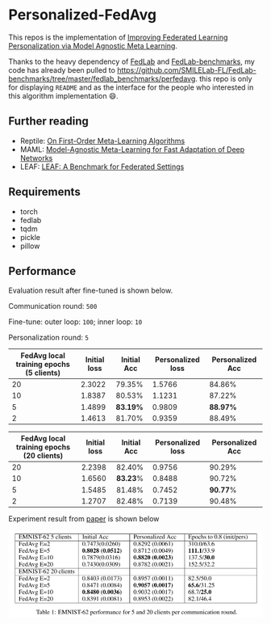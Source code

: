 # Personalized-FedAvg

This repos is the implementation of [Improving Federated Learning Personalization via Model Agnostic Meta Learning](https://arxiv.org/abs/1909.12488). 

Thanks to the heavy dependency of [FedLab](https://github.com/SMILELab-FL/FedLab) and [FedLab-benchmarks](https://github.com/SMILELab-FL/FedLab-benchmarks), my code has already been pulled to https://github.com/SMILELab-FL/FedLab-benchmarks/tree/master/fedlab_benchmarks/perfedavg. this repo is only for displaying `README` and as the interface for the people who interested in this algorithm implementation 😄.



## Further reading

- Reptile: [On First-Order Meta-Learning Algorithms](https://arxiv.org/abs/1803.02999)
- MAML: [Model-Agnostic Meta-Learning for Fast Adaptation of Deep Networks](https://arxiv.org/abs/1703.03400)
- LEAF: [LEAF: A Benchmark for Federated Settings](https://arxiv.org/pdf/1812.01097.pdf)

## Requirements

- torch
- fedlab
- tqdm
- pickle
- pillow

## Performance

Evaluation result after fine-tuned is shown below. 

Communication round: `500`

Fine-tune: outer loop: `100`; inner loop: `10`

Personalization round: `5`

| FedAvg local training epochs (5 clients) | Initial loss | Initial Acc | Personalized loss | Personalized Acc |
| ---------------------------------------- | ------------ | ----------- | ----------------- | ---------------- |
| 20                                       | 2.3022       | 79.35%      | 1.5766            | 84.86%           |
| 10                                       | 1.8387       | 80.53%      | 1.1231            | 87.22%           |
| 5                                        | 1.4899       | **83.19%**  | 0.9809            | **88.97%**       |
| 2                                        | 1.4613       | 81.70%      | 0.9359            | 88.49%           |

| FedAvg local training epochs (20 clients) | Initial loss | Initial Acc | Personalized loss | Personalized Acc |
| ----------------------------------------- | ------------ | ----------- | ----------------- | ---------------- |
| 20                                        | 2.2398       | 82.40%      | 0.9756            | 90.29%           |
| 10                                        | 1.6560       | **83.23**%  | 0.8488            | 90.72%           |
| 5                                         | 1.5485       | 81.48%      | 0.7452            | **90.77**%       |
| 2                                         | 1.2707       | 82.48%      | 0.7139            | 90.48%           |

Experiment result from [paper](https://arxiv.org/abs/1909.12488) is shown below

![image-20220326202529457](paper_exp_res.png)



